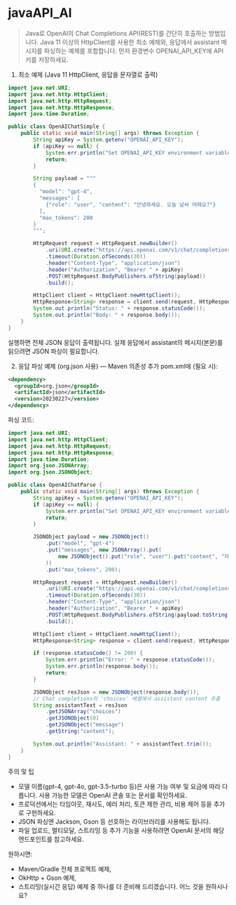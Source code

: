 # javaAPI_AI
> Java로 OpenAI의 Chat Completions API(REST)를 간단히 호출하는 방법입니다. Java 11 이상의 HttpClient를 사용한 최소 예제와, 응답에서 assistant 메시지를 파싱하는 예제를 포함합니다. 먼저 환경변수 OPENAI_API_KEY에 API 키를 저장하세요.

1) 최소 예제 (Java 11 HttpClient, 응답을 문자열로 출력)
```java
import java.net.URI;
import java.net.http.HttpClient;
import java.net.http.HttpRequest;
import java.net.http.HttpResponse;
import java.time.Duration;

public class OpenAIChatSimple {
    public static void main(String[] args) throws Exception {
        String apiKey = System.getenv("OPENAI_API_KEY");
        if (apiKey == null) {
            System.err.println("Set OPENAI_API_KEY environment variable.");
            return;
        }

        String payload = """
        {
          "model": "gpt-4", 
          "messages": [
            {"role": "user", "content": "안녕하세요. 오늘 날씨 어때요?"}
          ],
          "max_tokens": 200
        }
        """;

        HttpRequest request = HttpRequest.newBuilder()
            .uri(URI.create("https://api.openai.com/v1/chat/completions"))
            .timeout(Duration.ofSeconds(30))
            .header("Content-Type", "application/json")
            .header("Authorization", "Bearer " + apiKey)
            .POST(HttpRequest.BodyPublishers.ofString(payload))
            .build();

        HttpClient client = HttpClient.newHttpClient();
        HttpResponse<String> response = client.send(request, HttpResponse.BodyHandlers.ofString());
        System.out.println("Status: " + response.statusCode());
        System.out.println("Body: " + response.body());
    }
}
```
실행하면 전체 JSON 응답이 출력됩니다. 실제 응답에서 assistant의 메시지(본문)를 읽으려면 JSON 파싱이 필요합니다.

2) 응답 파싱 예제 (org.json 사용) — Maven 의존성 추가
pom.xml에 (필요 시):
```xml
<dependency>
  <groupId>org.json</groupId>
  <artifactId>json</artifactId>
  <version>20230227</version>
</dependency>
```
파싱 코드:
```java
import java.net.URI;
import java.net.http.HttpClient;
import java.net.http.HttpRequest;
import java.net.http.HttpResponse;
import java.time.Duration;
import org.json.JSONArray;
import org.json.JSONObject;

public class OpenAIChatParse {
    public static void main(String[] args) throws Exception {
        String apiKey = System.getenv("OPENAI_API_KEY");
        if (apiKey == null) {
            System.err.println("Set OPENAI_API_KEY environment variable.");
            return;
        }

        JSONObject payload = new JSONObject()
            .put("model", "gpt-4")
            .put("messages", new JSONArray().put(
                new JSONObject().put("role", "user").put("content", "자바로 OpenAI API를 어떻게 호출하나요? 간단히 설명해줘.")
            ))
            .put("max_tokens", 200);

        HttpRequest request = HttpRequest.newBuilder()
            .uri(URI.create("https://api.openai.com/v1/chat/completions"))
            .timeout(Duration.ofSeconds(30))
            .header("Content-Type", "application/json")
            .header("Authorization", "Bearer " + apiKey)
            .POST(HttpRequest.BodyPublishers.ofString(payload.toString()))
            .build();

        HttpClient client = HttpClient.newHttpClient();
        HttpResponse<String> response = client.send(request, HttpResponse.BodyHandlers.ofString());

        if (response.statusCode() != 200) {
            System.err.println("Error: " + response.statusCode());
            System.err.println(response.body());
            return;
        }

        JSONObject resJson = new JSONObject(response.body());
        // Chat completions의 'choices' 배열에서 assistant content 추출
        String assistantText = resJson
            .getJSONArray("choices")
            .getJSONObject(0)
            .getJSONObject("message")
            .getString("content");

        System.out.println("Assistant: " + assistantText.trim());
    }
}
```

주의 및 팁
- 모델 이름(gpt-4, gpt-4o, gpt-3.5-turbo 등)은 사용 가능 여부 및 요금에 따라 다릅니다. 사용 가능한 모델은 OpenAI 콘솔 또는 문서를 확인하세요.
- 프로덕션에서는 타임아웃, 재시도, 에러 처리, 토큰 제한 관리, 비용 제어 등을 추가로 구현하세요.
- JSON 파싱엔 Jackson, Gson 등 선호하는 라이브러리를 사용해도 됩니다.
- 파일 업로드, 멀티모달, 스트리밍 등 추가 기능을 사용하려면 OpenAI 문서의 해당 엔드포인트를 참고하세요.

원하시면:
- Maven/Gradle 전체 프로젝트 예제,
- OkHttp + Gson 예제,
- 스트리밍(실시간 응답) 예제
중 하나를 더 준비해 드리겠습니다. 어느 것을 원하시나요?
